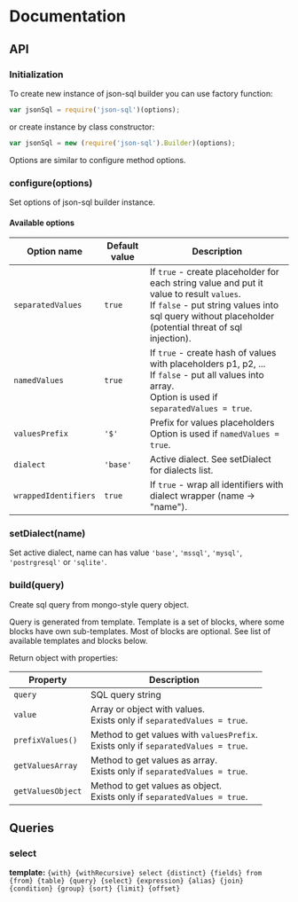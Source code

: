 # Documentation

## API

### Initialization

To create new instance of json-sql builder you can use factory function:

``` js
var jsonSql = require('json-sql')(options);
```

or create instance by class constructor:

``` js
var jsonSql = new (require('json-sql').Builder)(options);
```

Options are similar to configure method options.

### configure(options)

Set options of json-sql builder instance.

#### Available options

| Option name | Default value | Description |
| ----------- | ------------- | ----------- |
| `separatedValues` | `true` | If `true` - create placeholder for each string value and put it value to result `values`.<br>If `false` - put string values into sql query without placeholder (potential threat of sql injection). |
| `namedValues` | `true` | If `true` - create hash of values with placeholders p1, p2, ...<br>If `false` - put all values into array.<br>Option is used if `separatedValues = true`. |
| `valuesPrefix` | `'$'` | Prefix for values placeholders<br>Option is used if `namedValues = true`. |
| `dialect` | `'base'` | Active dialect. See setDialect for dialects list. |
| `wrappedIdentifiers` | `true` | If `true` - wrap all identifiers with dialect wrapper (name -> "name"). |

### setDialect(name)

Set active dialect, name can has value `'base'`, `'mssql'`, `'mysql'`, `'postrgresql'` or `'sqlite'`.

### build(query)

Create sql query from mongo-style query object.

Query is generated from template. Template is a set of blocks, where some blocks have own sub-templates. Most of blocks are optional.
See list of available templates and blocks below.

Return object with properties:

| Property | Description |
| -------- | ----------- |
| `query` | SQL query string |
| `value` | Array or object with values.<br>Exists only if `separatedValues = true`. |
| `prefixValues()` | Method to get values with `valuesPrefix`.<br>Exists only if `separatedValues = true`. |
| `getValuesArray` | Method to get values as array.<br>Exists only if `separatedValues = true`. |
| `getValuesObject` | Method to get values as object.<br>Exists only if `separatedValues = true`. |

## Queries

### select

__template:__ `{with} {withRecursive} select {distinct} {fields} from {from} {table} {query} {select} {expression} {alias} {join} {condition} {group} {sort} {limit} {offset}`

